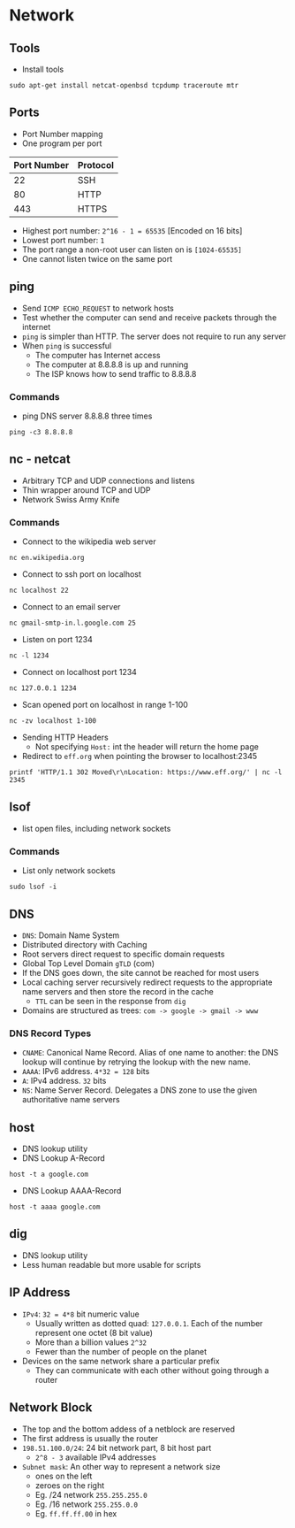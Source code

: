 # Network

## Tools

* Install tools
```
sudo apt-get install netcat-openbsd tcpdump traceroute mtr
```

## Ports

* Port Number mapping
* One program per port

| Port Number | Protocol |
| ----------- | -------- |
| 22          | SSH      |
| 80          | HTTP     |
| 443         | HTTPS    |

* Highest port number: `2^16 - 1 = 65535` [Encoded on 16 bits]
* Lowest port number: `1`
* The port range a non-root user can listen on is `[1024-65535]`
* One cannot listen twice on the same port

## ping

* Send `ICMP ECHO_REQUEST` to network hosts
* Test whether the computer can send and receive packets through the internet
* `ping` is simpler than HTTP. The server does not require to run any server
* When `ping` is successful
  * The computer has Internet access
  * The computer at 8.8.8.8 is up and running
  * The ISP knows how to send traffic to 8.8.8.8

### Commands

* ping DNS server 8.8.8.8 three times
```
ping -c3 8.8.8.8
```

## nc - netcat

* Arbitrary TCP and UDP connections and listens
* Thin wrapper around TCP and UDP
* Network Swiss Army Knife

### Commands

* Connect to the wikipedia web server
```
nc en.wikipedia.org
```
* Connect to ssh port on localhost
```
nc localhost 22
```
* Connect to an email server
```
nc gmail-smtp-in.l.google.com 25
```
* Listen on port 1234
```
nc -l 1234
```
* Connect on localhost port 1234
```
nc 127.0.0.1 1234
```
* Scan opened port on localhost in range 1-100
```
nc -zv localhost 1-100
```
* Sending HTTP Headers
  * Not specifying `Host:` int the header will return the home page
* Redirect to `eff.org` when pointing the browser to localhost:2345
```
printf 'HTTP/1.1 302 Moved\r\nLocation: https://www.eff.org/' | nc -l 2345
```

## lsof

* list open files, including network sockets

### Commands

* List only network sockets
```
sudo lsof -i
```

## DNS

* `DNS`: Domain Name System
* Distributed directory with Caching
* Root servers direct request to specific domain requests
* Global Top Level Domain `gTLD` (com)
* If the DNS goes down, the site cannot be reached for most users
* Local caching server recursively redirect requests to the appropriate name servers and then store the record in the cache
  * `TTL` can be seen in the response from `dig`
* Domains are structured as trees: `com -> google -> gmail -> www`

### DNS Record Types

* `CNAME`: Canonical Name Record. Alias of one name to another: the DNS lookup will continue by retrying the lookup with the new name.
* `AAAA`: IPv6 address. `4*32 = 128` bits
* `A`: IPv4 address. `32` bits
* `NS`: Name Server Record. Delegates a DNS zone to use the given authoritative name servers

## host

* DNS lookup utility
* DNS Lookup A-Record
```
host -t a google.com
```
* DNS Lookup AAAA-Record
```
host -t aaaa google.com
```

## dig

* DNS lookup utility
* Less human readable but more usable for scripts

## IP Address

* `IPv4`: `32 = 4*8` bit numeric value
  * Usually written as dotted quad: `127.0.0.1`. Each of the number represent one octet (8 bit value)
  * More than a billion values `2^32`
  * Fewer than the number of people on the planet
* Devices on the same network share a particular prefix
  * They can communicate with each other without going through a router

## Network Block

* The top and the bottom addess of a netblock are reserved
* The first address is usually the router
* `198.51.100.0/24`: 24 bit network part, 8 bit host part
  * `2^8 - 3` available IPv4 addresses
* `Subnet mask`: An other way to represent a network size
  * ones on the left
  * zeroes on the right
  * Eg. /24 network `255.255.255.0`
  * Eg. /16 network `255.255.0.0`
  * Eg. `ff.ff.ff.00` in hex

